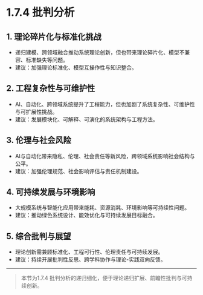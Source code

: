 # 1.7.4 批判分析

## 1. 理论碎片化与标准化挑战

- 递归建模、跨领域融合推动系统理论创新，但也带来理论碎片化、模型不兼容、标准缺失等问题。
- 建议：加强理论标准化、模型互操作性与知识整合。

## 2. 工程复杂性与可维护性

- AI、自动化、跨领域系统提升了工程能力，但也加剧了系统复杂性、可维护性与可扩展性挑战。
- 建议：发展模块化、可解释、可演化的系统架构与工程方法。

## 3. 伦理与社会风险

- AI与自动化带来隐私、伦理、社会责任等新风险，跨领域系统影响社会结构与公平。
- 建议：加强伦理规范、社会影响评估与责任机制建设。

## 4. 可持续发展与环境影响

- 大规模系统与智能化应用带来能耗、资源消耗、环境影响等可持续性问题。
- 建议：推动绿色系统设计、能效优化与可持续发展目标融合。

## 5. 综合批判与展望

- 理论创新需兼顾标准化、工程可行性、伦理责任与可持续发展。
- 建议：持续开展批判性反思、跨学科协作与理论-实践双向反馈。

---
> 本节为1.7.4 批判分析的递归细化，便于理论递归扩展、前瞻性批判与可持续创新。
